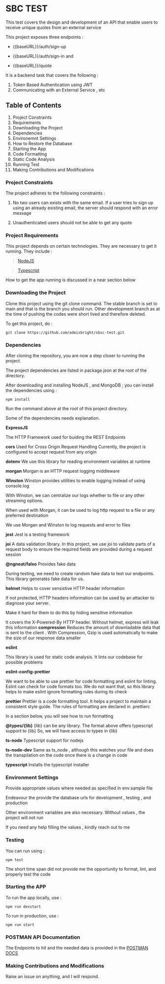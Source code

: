 # SBC TEST

This test covers the design and development of an API that enable users to receive unique quotes from an external service

This project exposes three endpoints :

-   {{baseURL}}/auth/sign-up

-   {{baseURL}}/auth/sign-in and

-   {{baseURL}}/quote

It is a backend task that covers the following :

1. Token Based Authentication using JWT
2. Communicating with an External Service ,
   etc

## Table of Contents

1. Project Constraints
1. Requirements
1. Downloading the Project
1. Dependencies
1. Environemnt Settings
1. How to Restore the Database
1. Starting the App
1. Code Formatting
1. Static Code Analysis
1. Running Test
1. Making Contributions and Modifications

### Project Constraints

The project adheres to the following constraints :

1. No two users can exists with the same email. If a user tries to sign up using an
   already existing email, the server should respond with an error message

1. Unauthenticated users should not be able to get any quote

### Project Requirements

This project depends on certain technologies. They are necessary to get it running.
They include :

> [NodeJS](https://nodejs.org)

> [Typescript](https://typescript.lang)

How to get the app running is discussed in a near section below

### Downloading the Project

Clone this project using the git clone command.
The stable branch is set to main and that is the branch you should run.
Other development branch as at the time of pushing the codes were short lived and
therefore deleted.

To get this project, do :

`git clone https://github.com/adeisbright/sbsc-test.git`

### Dependencies

After cloning the repository, you are now a step closer to running the project.

The project dependencies are listed in package.json at the root of the directory.

After downloading and installing NodeJS , and MongoDB ; you can install the
dependencies using :

`npm install`

Run the command above at the root of this project directory.

Some of the dependencies needs explanation.

**ExpressJS**

The HTTP Framework used for buiding the REST Endpoints

**cors**
Used for Cross Origin Request Handling
Currently, the project is configured to accept request from any origin

**dotenv**
We use this library for reading environment variables at runtime

**morgan**
Morgan is an HTTP request logging middleware

**Winston**
Winston provides utilities to enable logging instead of using console.log

With Winston, we can centralize our logs whether to file or any other streaming
options.

When used with Morgan, it can be used to log http request to a file
or any preferred destination

We use Morgan and Winston to log requests and error to files

**jest**
Jest is a testing framework

**joi**
A data validation library.
In this project, we use joi to validate parts of a request body to ensure
the required fields are provided during a request session

**@ngneat/falso**
Provides fake data

During testing, we need to create random fake data to test our endpoints.
This library generates fake data for us.

**helmet**
Helps to cover sensistive HTTP header information

If not protected, HTTP headers information can be used by an attacker
to diagnose your server.

Make it hard for them to do this by hiding sensitive information

It covers the X-Powered-By HTTP header.
Without helmet, express will leak this information
**compression**
Reduces the amount of downladable data that is sent to the client .
With Compression, Gzip is used automatically to make the size of our
response data smaller

**eslint**

This library is used for static code analysis.
It lints our codebase for possible problems

**eslint-config-prettier**

We want to be able to use prettier for code formatting and eslint for
linting.
Eslint can check for code formats too.
We do not want that, so this library helps to make eslint ignore formatting rules
during its check

**prettier**
Prettier is a code formatting tool.
It helps a project to maintain a consistent style guide.
The rules of formatting are declared in .prettierc

In a section below, you will see how to run formatting

**@types/{lib}**
{lib} can be any library.
The format above offers typescript support to {lib}
So, we will have access to types in {lib}

**ts-node**
Typescript support for nodejs

**ts-node-dev**
Same as ts_node , although this watches your file and does the transpilation
on the code once there is a change in code

**typescript**
Installs the typescript installer

### Environment Settings

Provide appropriate values where needed as specified in env.sample file

Endeavour the provide the database urls for development , testing , and production

Other environment variables are also necessary.
Without values , the project will not run

If you need any help filling the values , kindly reach out to me

### Testing

You can run using :

`npm test`

The short time span did not provide me the opportunity to format, lint, and properly test
the code

### Starting the APP

To run the app locally, use :

`npm run devstart`

To run in production, use :

`npm run start`

### POSTMAN API Documentation

The Endpoints to hit and the needed data is provided in the
[POSTMAN DOCS](https://www.postman.com/blue-comet-755501/workspace/node/request/20669319-783f355c-ee09-4dae-8c2c-00e68824d458)

### Making Contributions and Modifications

Raise an issue on anything, and I will respond.
